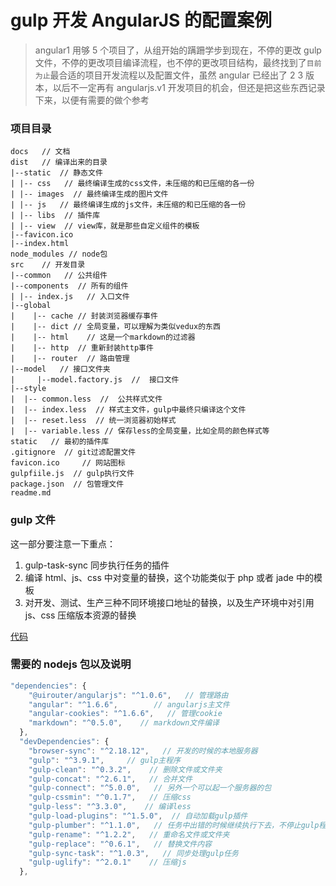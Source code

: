 # gulp 开发 AngularJS 的配置案例

> angular1 用够 5 个项目了，从组开始的蹒跚学步到现在，不停的更改 gulp 文件，不停的更改项目编译流程，也不停的更改项目结构，最终找到了`目前为止`最合适的项目开发流程以及配置文件，虽然 angular 已经出了 2 3 版本，以后不一定再有 angularjs.v1 开发项目的机会，但还是把这些东西记录下来，以便有需要的做个参考

### 项目目录

```
docs   // 文档
dist   // 编译出来的目录
|--static  // 静态文件
| |-- css   // 最终编译生成的css文件，未压缩的和已压缩的各一份
| |-- images  // 最终编译生成的图片文件
| |-- js   // 最终编译生成的js文件，未压缩的和已压缩的各一份
| |-- libs  // 插件库
| |-- view  // view库，就是那些自定义组件的模板
|--favicon.ico
|--index.html
node_modules // node包
src    // 开发目录
|--common   // 公共组件
|--components  // 所有的组件
| |-- index.js   // 入口文件
|--global
|    |-- cache // 封装浏览器缓存事件
|    |-- dict // 全局变量，可以理解为类似vedux的东西
|    |-- html    // 这是一个markdown的过滤器
|    |-- http  // 重新封装http事件
|    |-- router  // 路由管理
|--model   // 接口文件夹
|     |--model.factory.js  //  接口文件
|--style
|  |-- common.less  //  公共样式文件
|  |-- index.less  // 样式主文件，gulp中最终只编译这个文件
|  |-- reset.less  // 统一浏览器初始样式
|  |-- variable.less // 保存less的全局变量，比如全局的颜色样式等
static   // 最初的插件库
.gitignore  // git过滤配置文件
favicon.ico     // 网站图标
gulpfiile.js  // gulp执行文件
package.json  // 包管理文件
readme.md
```

### gulp 文件

这一部分要注意一下重点：

1.  gulp-task-sync 同步执行任务的插件
2.  编译 html、js、css 中对变量的替换，这个功能类似于 php 或者 jade 中的模板
3.  对开发、测试、生产三种不同环境接口地址的替换，以及生产环境中对引用 js、css 压缩版本资源的替换

[代码](./gulpFile.js)

### 需要的 nodejs 包以及说明

```js
"dependencies": {
    "@uirouter/angularjs": "^1.0.6",   // 管理路由
    "angular": "^1.6.6",        // angularjs主文件
    "angular-cookies": "^1.6.6",   // 管理cookie
    "markdown": "^0.5.0",    // markdown文件编译
  },
  "devDependencies": {
    "browser-sync": "^2.18.12",   // 开发的时候的本地服务器
    "gulp": "^3.9.1",     // gulp主程序
    "gulp-clean": "^0.3.2",    // 删除文件或文件夹
    "gulp-concat": "^2.6.1",   // 合并文件
    "gulp-connect": "^5.0.0",   // 另外一个可以起一个服务器的包
    "gulp-cssmin": "^0.1.7",   // 压缩css
    "gulp-less": "^3.3.0",    // 编译less
    "gulp-load-plugins": "^1.5.0",  // 自动加载gulp插件
    "gulp-plumber": "^1.1.0",   // 任务中出错的时候继续执行下去，不停止gulp程序
    "gulp-rename": "^1.2.2",   // 重命名文件或文件夹
    "gulp-replace": "^0.6.1",   // 替换文件内容
    "gulp-sync-task": "^1.0.3",   // 同步处理gulp任务
    "gulp-uglify": "^2.0.1"    // 压缩js
  },
```
